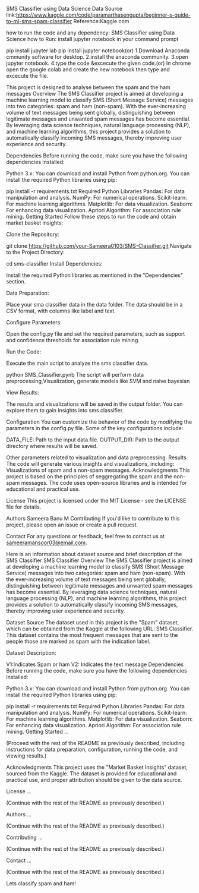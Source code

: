 SMS Classifier using Data Science
Data Source link:https://www.kaggle.com/code/paramarthasengupta/beginner-s-guide-to-ml-sms-spam-classifier
Reference:Kaggle.com

how to run the code and any dependency:
   SMS Classifier using Data Science
how to Run:
install jupyter notebook in your command prompt

pip install jupyter lab
pip install jupyter notebook(or)
    1.Download Anaconda cmmunity software for desktop.
    2.install the anaconda community.
    3.open jupyter notebook.
    4.type the code &excecute the given code.(or)
In chrome open the google colab and create the new notebook then type and excecute the file.

This project is designed to analyse between the spam and the ham messages
Overview
The SMS Classifier project is aimed at developing a machine learning model to classify SMS (Short Message Service) messages into two categories: spam and ham (non-spam). With the ever-increasing volume of text messages being sent globally, distinguishing between legitimate messages and unwanted spam messages has become essential. By leveraging data science techniques, natural language processing (NLP), and machine learning algorithms, this project provides a solution to automatically classify incoming SMS messages, thereby improving user experience and security.

Dependencies
Before running the code, make sure you have the following dependencies installed:

Python 3.x: You can download and install Python from python.org.
You can install the required Python libraries using pip:

pip install -r requirements.txt
Required Python Libraries
Pandas: For data manipulation and analysis.
NumPy: For numerical operations.
Scikit-learn: For machine learning algorithms.
Matplotlib: For data visualization.
Seaborn: For enhancing data visualization.
Apriori Algorithm: For association rule mining.
Getting Started
Follow these steps to run the code and obtain market basket insights:

Clone the Repository:

git clone https://github.com/your-Sameera0103/SMS-Classifier.git
Navigate to the Project Directory:

cd sms-classifier
Install Dependencies:

Install the required Python libraries as mentioned in the "Dependencies" section.

Data Preparation:

Place your sma classifier data in the data folder. The data should be in a CSV format, with columns like label and text.

Configure Parameters:

Open the config.py file and set the required parameters, such as support and confidence thresholds for association rule mining.

Run the Code:

Execute the main script to analyze the sms classifier data.

python SMS_Classifier.pynb
The script will perform data preprocessing,Visualization, generate models like SVM and naive bayesian

View Results:

The results and visualizations will be saved in the output folder. You can explore them to gain insights into sms classifier.

Configuration
You can customize the behavior of the code by modifying the parameters in the config.py file. Some of the key configurations include:

DATA_FILE: Path to the input data file.
OUTPUT_DIR: Path to the output directory where results will be saved.

Other parameters related to visualization and data preprocessing.
Results
The code will generate various insights and visualizations, including:
Visualizations of spam and a non-spam messages.
Acknowledgments
This project is based on the principles of seggregating the spam and the non-spam messages. The code uses open-source libraries and is intended for educational and practical use.

License
This project is licensed under the MIT License - see the LICENSE file for details.

Authors
Sameera Banu M
Contributing
If you'd like to contribute to this project, please open an issue or create a pull request.

Contact
For any questions or feedback, feel free to contact us at sameeramansoor03@email.com.

Here is an information about dataset source and brief description of the SMS Classifier 
 SMS Classifier 
Overview
The SMS Classifier project is aimed at developing a machine learning model to classify SMS (Short Message Service) messages into two categories: spam and ham (non-spam). With the ever-increasing volume of text messages being sent globally, distinguishing between legitimate messages and unwanted spam messages has become essential. By leveraging data science techniques, natural language processing (NLP), and machine learning algorithms, this project provides a solution to automatically classify incoming SMS messages, thereby improving user experience and security.

Dataset Source
The dataset used in this project is the "Spam" dataset, which can be obtained from the Kaggle at the following URL: SMS Classifier. This dataset contains the most frequent messages that are sent to the people those are marked as spam with the indication label.

Dataset Description:

V1:Indicates Spam or ham 
V2: Indicates the text message
Dependencies
Before running the code, make sure you have the following dependencies installed:

Python 3.x: You can download and install Python from python.org.
You can install the required Python libraries using pip:

pip install -r requirements.txt
Required Python Libraries
Pandas: For data manipulation and analysis.
NumPy: For numerical operations.
Scikit-learn: For machine learning algorithms.
Matplotlib: For data visualization.
Seaborn: For enhancing data visualization.
Apriori Algorithm: For association rule mining.
Getting Started
...

(Proceed with the rest of the README as previously described, including instructions for data preparation, configuration, running the code, and viewing results.)

Acknowledgments
This project uses the "Market Basket Insights" dataset, sourced from the Kaggle. The dataset is provided for educational and practical use, and proper attribution should be given to the data source.

License
...

(Continue with the rest of the README as previously described.)

Authors
...

(Continue with the rest of the README as previously described.)

Contributing
...

(Continue with the rest of the README as previously described.)

Contact
...

(Continue with the rest of the README as previously described.)

Lets classify spam and ham!

